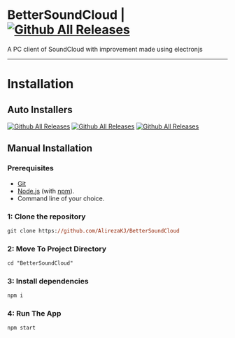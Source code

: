# BetterSoundCloud | [![Github All Releases](https://img.shields.io/github/downloads/AlirezaKJ/BetterSoundCloud/total.svg?style=for-the-badge&color=orange)](https://github.com/AlirezaKJ/BetterSoundCloud/releases)
A PC client of SoundCloud with improvement made using electronjs

---
# Installation

## Auto Installers

[![Github All Releases](https://img.shields.io/badge/Windows-Download-blue?style=for-the-badge&logo=windows11&logoColor=white)](https://github.com/AlirezaKJ/BetterSoundCloud/releases/latest/BetterSoundCloud.Setup.0.1.0.exe)
[![Github All Releases](https://img.shields.io/badge/Unpacked-Download-yellowgreen?style=for-the-badge&logo=electron-builder&logoColor=white)](https://github.com/AlirezaKJ/BetterSoundCloud/releases/download/V.0.1.0/BetterSoundCloud-win32-x64.rar)
[![Github All Releases](https://img.shields.io/badge/Source-Download-yellow?style=for-the-badge&logo=javascript&logoColor=white)](https://github.com/AlirezaKJ/BetterSoundCloud/archive/refs/tags/V.0.1.0.zip)

## Manual Installation

### Prerequisites
- [Git](https://git-scm.com)
- [Node.js](https://nodejs.org/en/) (with [npm](https://www.npmjs.com/)).
- Command line of your choice.

### 1: Clone the repository
```ps
git clone https://github.com/AlirezaKJ/BetterSoundCloud
```

### 2: Move To Project Directory
```ps
cd "BetterSoundCloud"
```

### 3: Install dependencies
```ps
npm i
```
### 4: Run The App
```ps
npm start
```
